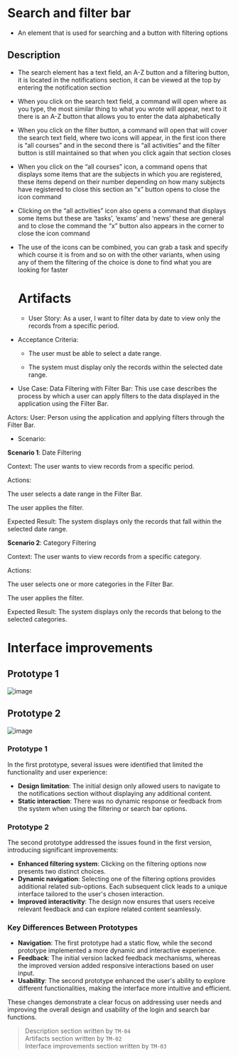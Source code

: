 
# Search and filter bar 

- An element that is used for searching and a button with filtering options

## Description

- The search element has a text field, an A-Z button and a filtering button, it is located in the notifications section, it can be viewed at the top by entering the notification section

- When you click on the search text field, a command will open where as you type, the most similar thing to what you wrote will appear, next to it there is an A-Z button that allows you to enter the data alphabetically

- When you click on the filter button, a command will open that will cover the search text field, where two icons will appear, in the first icon there is “all courses” and in the second there is “all activities” and the filter button is still maintained so that when you click again that section closes

- When you click on the “all courses” icon, a command opens that displays some items that are the subjects in which you are registered, these items depend on their number depending on how many subjects have registered to close this section an “x” button opens to close the icon command

- Clicking on the “all activities” icon also opens a command that displays some items but these are ‘tasks’,  ‘exams’ and ‘news’ these are general and to close the command the “x” button also appears in the corner to close the icon command

- The use of the icons can be combined, you can grab a task and specify which course it is from and so on with the other variants, when using any of them the filtering of the choice is done to find what you are looking for faster

  # Artifacts 
  - User Story:
As a user, I want to filter data by date to view only the records from a specific period.

- Acceptance Criteria:
   - The user must be able to select a date range.

   - The system must display only the records within the selected date range.

- Use Case:
Data Filtering with Filter Bar: This use case describes the process by which a user can apply filters to the data displayed in the application using the Filter Bar.

Actors:
User: Person using the application and applying filters through the Filter Bar.

- Scenario:

**Scenario 1**: Date Filtering

Context: The user wants to view records from a specific period.

Actions:

The user selects a date range in the Filter Bar.

The user applies the filter.

Expected Result: The system displays only the records that fall within the selected date range.

**Scenario 2**: Category Filtering

Context: The user wants to view records from a specific category.

Actions:

The user selects one or more categories in the Filter Bar.

The user applies the filter.

Expected Result: The system displays only the records that belong to the selected categories.

# Interface improvements

## Prototype 1
![image](https://github.com/user-attachments/assets/b720c98e-6c2b-42d6-bc92-9efbb98a5242)

## Prototype 2 
![image](https://github.com/user-attachments/assets/300a5bcc-05bd-4528-ac29-0b535bf54fb1)

### Prototype 1
In the first prototype, several issues were identified that limited the functionality and user experience:

- **Design limitation**: The initial design only allowed users to navigate to the notifications section without displaying any additional content.  
- **Static interaction**: There was no dynamic response or feedback from the system when using the filtering or search bar options.  

### Prototype 2
The second prototype addressed the issues found in the first version, introducing significant improvements:

- **Enhanced filtering system**: Clicking on the filtering options now presents two distinct choices.  
- **Dynamic navigation**: Selecting one of the filtering options provides additional related sub-options. Each subsequent click leads to a unique interface tailored to the user's chosen interaction.  
- **Improved interactivity**: The design now ensures that users receive relevant feedback and can explore related content seamlessly.

### Key Differences Between Prototypes
- **Navigation**: The first prototype had a static flow, while the second prototype implemented a more dynamic and interactive experience.  
- **Feedback**: The initial version lacked feedback mechanisms, whereas the improved version added responsive interactions based on user input.  
- **Usability**: The second prototype enhanced the user's ability to explore different functionalities, making the interface more intuitive and efficient.  

These changes demonstrate a clear focus on addressing user needs and improving the overall design and usability of the login and search bar functions.


> Description section written by `TM-04`  
> Artifacts section written by `TM-02`  
> Interface improvements section written by `TM-03`
